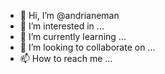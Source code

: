 - 👋 Hi, I’m @andrianeman
- 👀 I’m interested in ...
- 🌱 I’m currently learning ...
- 💞️ I’m looking to collaborate on ...
- 📫 How to reach me ...

<!---
andrianeman/andrianeman is a ✨ special ✨ repository because its `README.md` (this file) appears on your GitHub profile.
You can click the Preview link to take a look at your changes.
--->

